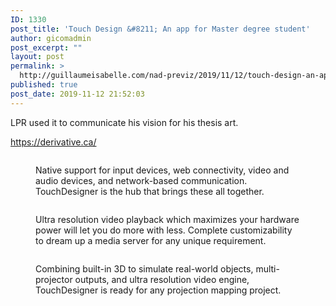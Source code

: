 ```yaml
---
ID: 1330
post_title: 'Touch Design &#8211; An app for Master degree student'
author: gicomadmin
post_excerpt: ""
layout: post
permalink: >
  http://guillaumeisabelle.com/nad-previz/2019/11/12/touch-design-an-app-for-master-degree-student/
published: true
post_date: 2019-11-12 21:52:03
---
```

<!-- wp:paragraph -->

LPR used it to communicate his vision for his thesis art.

<!-- /wp:paragraph -->

<!-- wp:paragraph -->

<https://derivative.ca/>

<!-- /wp:paragraph -->

<!-- wp:image {"id":1333} --><figure class="wp-block-image">

<img src="http://guillaumeisabelle.com/nad-previz/wp-content/uploads/sites/19/2019/11/image-36.png" alt="" class="wp-image-1333" /><figcaption> Native support for input devices, web connectivity, video and audio devices, and network-based communication. TouchDesigner is the hub that brings these all together. </figcaption></figure> <!-- /wp:image -->

<!-- wp:image {"id":1335,"linkDestination":"custom"} --><figure class="wp-block-image">

<a href="https://derivative.ca/feature/high-performance-media-systems" target="_blank" rel="noreferrer noopener"><img src="http://guillaumeisabelle.com/nad-previz/wp-content/uploads/sites/19/2019/11/image-37.png" alt="" class="wp-image-1335" /></a><figcaption> Ultra resolution video playback which maximizes your hardware power will let you do more with less. Complete customizability to dream up a media server for any unique requirement.   </figcaption></figure> <!-- /wp:image -->

<!-- wp:image {"id":1337,"linkDestination":"custom"} --><figure class="wp-block-image">

<a href="https://derivative.ca/feature/projection-mapping" target="_blank" rel="noreferrer noopener"><img src="http://guillaumeisabelle.com/nad-previz/wp-content/uploads/sites/19/2019/11/image-38.png" alt="" class="wp-image-1337" /></a><figcaption> Combining built-in 3D to simulate real-world objects, multi-projector outputs, and ultra resolution video engine, TouchDesigner is ready for any projection mapping project.  </figcaption></figure> <!-- /wp:image -->